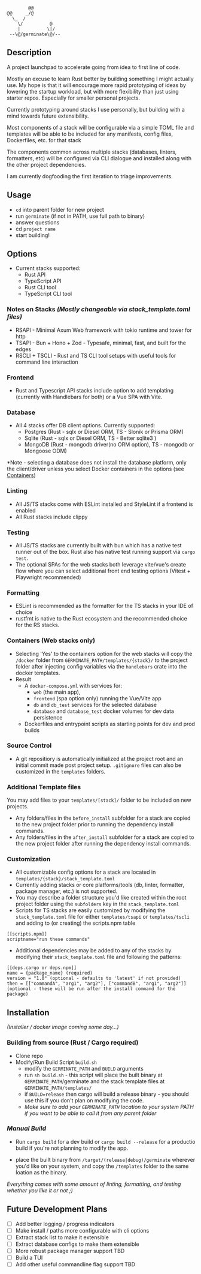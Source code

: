 ```
        @@
@@     _/@
  \_  /
    \/          @
    |          \|/
 --\@/germinate\@/--
```

## Description

A project launchpad to accelerate going from idea to first line of code. 

Mostly an excuse to learn Rust better by building something I might actually use. 
My hope is that it will encourage more rapid prototyping of ideas by lowering the startup workload, but with more flexibility than just using starter repos. Especially for smaller personal projects. 

Currently prototyping around stacks I use personally, but building with a mind towards future extensibility. 

Most components of a stack will be configurable via a simple TOML file and templates will be able to be included for any manifests, config files, Dockerfiles, etc. for that stack

The components common across multiple stacks (databases, linters, formatters, etc) will be configured via CLI dialogue and installed along with the other project dependencies. 

I am currently dogfooding the first iteration to triage improvements. 
## Usage 
- `cd` into parent folder for new project
- run `germinate` (if not in PATH, use full path to binary)
- answer questions
- cd `project name` 
- start building! 

## Options
- Current stacks supported:
  - Rust API
  - TypeScript API
  - Rust CLI tool
  - TypeScript CLI tool

### Notes on Stacks _(Mostly changeable via stack_template.toml files)_
- RSAPI - Minimal Axum Web framework with tokio runtime and tower for http
- TSAPI - Bun + Hono + Zod - Typesafe, minimal, fast, and built for the edges
- RSCLI + TSCLI - Rust and TS CLI tool setups with useful tools for command line interaction

### Frontend
- Rust and Typescript API stacks include option to add templating (currently with Handlebars for both) or a Vue SPA with Vite. 

### Database
- All 4 stacks offer DB client options. Currently supported:
  - Postgres (Rust - sqlx or Diesel ORM, TS - Slonik or Prisma ORM)
  - Sqlite (Rust - sqlx or Diesel ORM, TS - Better sqlite3 )
  - MongoDB (Rust - mongodb driver(no ORM option), TS - mongodb or Mongoose ODM)

*Note - selecting a database does not install the database platform, only the client/driver unless you select Docker containers in the options (see [Containers](#containers))

### Linting
- All JS/TS stacks come with ESLint installed and StyleLint if a frontend is enabled
- All Rust stacks include clippy

### Testing
- All JS/TS stacks are currently built with bun which has a native test runner out of the box. Rust also has native test running support via `cargo test`.  
- The optional SPAs for the web stacks both leverage vite/vue's create flow where you can select additional front end testing options (Vitest + Playwright recommended)

### Formatting
- ESLint is recommended as the formatter for the TS stacks in your IDE of choice
- rustfmt is native to the Rust ecosystem and the recommended choice for the RS stacks. 

### Containers (Web stacks only)
- Selecting 'Yes' to the containers option for the web stacks will copy the `/docker` folder from `GERMINATE_PATH/templates/{stack}/` to the project folder after injecting config variables via the `handlebars` crate into the docker templates. 
- Result
  - A `docker-compose.yml` with services for:
    - `web` (the main app), 
    - `frontend` (spa option only) running the Vue/Vite app
    - `db` and `db_test` services for the selected database 
    - `database` and `database_test` docker volumes for dev data persistence
  - Dockerfiles and entrypoint scripts as starting points for dev and prod builds

### Source Control
- A git repositiory is automatically initialized at the project root and an initial commit made post project setup. `.gitignore` files can also be customized in the `templates` folders. 

### Additional Template files
You may add files to your `templates/[stack]/` folder to be included on new projects. 
- Any folders/files in the `before_install` subfolder for a stack are copied to the new project folder prior to running the dependency install commands. 
- Any folders/files in the `after_install` subfolder for a stack are copied to the new project folder after running the dependency install commands. 

### Customization
- All customizable config options for a stack are located in `templates/{stack}/stack_template.toml`
- Currently adding stacks or core platforms/tools (db, linter, formatter, package manager, etc.) is not supported. 
- You may describe a folder structure you'd like created within the root project folder using the `subfolders` key in the `stack_template.toml`
- Scripts for TS stacks are easily customized by modifying the `stack_template.toml` file for either `templates/tsapi` or `templates/tscli` and adding to (or creating) the scripts.npm table
```
[[scripts.npm]]
scriptname="run these commands"
```
- Additional dependencies may be added to any of the stacks by modifying their `stack_template.toml` file and following the patterns:
```
[[deps.cargo or deps.npm]]
name = {package_name} (required)
version = "1.0" (optional - defaults to 'latest' if not provided)
then = [["commandA", "arg1", "arg2"], ["commandB", "arg1", "arg2"]] (optional - these will be run after the install command for the package)
```

## Installation
_(Installer / docker image coming some day...)_

### Building from source (Rust / Cargo required)
- Clone repo
- Modify/Run Build Script `build.sh`
  - modify the `GERMINATE_PATH` and `BUILD` arguments
  - run `sh build.sh` - this script will place the built binary at `GERMINATE_PATH`/germinate and the stack template files at `GERMINATE_PATH/templates/`
  - if `BUILD=release` then cargo will build a release binary - you should use this if you don't plan on modifying the code.
  - *Make sure to add your `GERMINATE_PATH` location to your system PATH if you want to be able to call it from any parent folder* 

### _Manual Build_
- Run `cargo build` for a dev build or `cargo build --release` for a productio build if you're not planning to modify the app. 

- place the built binary from `/target/(release|debug)/germinate` wherever you'd like on your system, and copy the `/templates` folder to the same loation as the binary. 


*Everything comes with some amount of linting, formatting, and testing whether you like it or not ;)* 
## Future Development Plans
- [ ] Add better logging / progress indicators
- [ ] Make install / paths more configurable with cli options
- [ ] Extract stack list to make it extensible
- [ ] Extract database configs to make them extensible
- [ ] More robust package manager support TBD
- [ ] Build a TUI  
- [ ] Add other useful commandline flag support TBD
